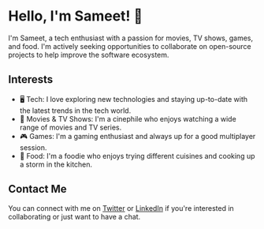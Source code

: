 # Hello, I'm Sameet! 👋

I'm Sameet, a tech enthusiast with a passion for movies, TV shows, games, and food. 
I'm actively seeking opportunities to collaborate on open-source projects to help improve the software ecosystem.

## Interests

- 🖥️ Tech: I love exploring new technologies and staying up-to-date with the latest trends in the tech world.
- 🍿 Movies & TV Shows: I'm a cinephile who enjoys watching a wide range of movies and TV series.
- 🎮 Games: I'm a gaming enthusiast and always up for a good multiplayer session.
- 🍔 Food: I'm a foodie who enjoys trying different cuisines and cooking up a storm in the kitchen.

## Contact Me

You can connect with me on 
[Twitter](https://twitter.com/sameetvipat) or
[LinkedIn](https://www.linkedin.com/in/sameetvipat)
if you're interested in collaborating or just want to have a chat.
